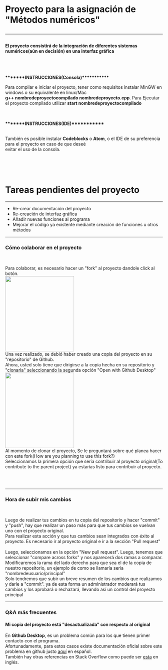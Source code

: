 
# Proyecto para la asignación de "Métodos numéricos"<hr>
<h4>El proyecto consistirá de la integración de diferentes sistemas numéricos(aún en decisión) en una interfaz gráfica</h4><br><br>

<strong>*******INSTRUCCIONES(Consola)***********</strong><br>
<p>Para compilar e iniciar el proyecto, tener como requisitos instalar MinGW en windows o su equivalente en linux/Mac<br>
  <strong>g++ nombredeproyectocompilado nombredeproyecto.cpp</strong>. Para Ejecutar el proyecto compilado utilizar <strong>start nombredeproyectocompilado</strong></p><br><br>
  <strong>*******INSTRUCCIONES(IDE)***********</strong><br><br>
  <p>También es posible instalar <strong>Codeblocks</strong> o <strong>Atom</strong>, o el IDE de su preferencia para el proyecto en caso de que deseé<br>
  evitar el uso de la consola.</p>
  <br><br><br>
<h1>Tareas pendientes del proyecto</h1><hr>
<ul>
  <li>Re-crear documentación del proyecto</li>
   <li>Re-creación de interfaz gráfica</li>
   <li>Añadir nuevas funciones al programa</li>
   <li>Mejorar el código ya existente mediante creación de funciones u otros métodos</li>
</ul>
<hr>
<h3>Cómo colaborar en el proyecto</h3><br>
<p>Para colaborar, es necesario hacer un "fork" al proyecto dandole click al botón.<br>
    <img src="/documentación/imgs/fork.PNG" width="220" height="240" /><br>
  Una vez realizado, se debió haber creado una copia del proyecto en su "repositorio" de Github.<br>
  Ahora, usted solo tiene que dirigirse a la copia hecha en su repositorio y "clonarla" seleccionando la segunda opción "Open with Github Desktop"<br>
  <img src="/documentación/imgs/code.png" width="220" height="240" /><br>
   Al momento de clonar el proyecto, Se le preguntará sobre qué planea hacer con este fork(How are you planning to use this fork?)<br>
   Seleccionamos la primera opción que sería contribuir al proyecto original(To contribute to the parent project) ya estarías listo para contribuir al proyecto.</p><br><br>
   <hr>
    <h3>Hora de subir mis cambios</h3><br>
<p> Luego de realizar tus cambios en tu copia del repositorio y hacer "commit" y "push", hay que realizar un paso más para que tus cambios se vuelvan uno con el proyecto original.<br>
      Para realizar esta acción y que tus cambios sean integrados con éxito al proyecto. Es necesario ir al proyecto original e ir a la sección "Pull request"<br><br>
      Luego, seleccionamos en la opción "New pull request". Luego, tenemos que seleccionar "compare across forks" y nos aparecerá dos ramas a comparar.<br>
      Modificaremos la rama del lado derecho para que sea el de la copia de nuestro repositorio, un ejemplo de como se llamaría seria "nombredeusuario/principal"<br>
      Solo tendremos que subir un breve resumen de los cambios que realizamos y darle a "commit". ya de esta forma un administrador moderará tus cambios y los aprobará o rechazará, llevando así un control del proyecto principal</p>
      <hr>
   <h3>Q&A más frecuentes</h3>
   <h4>Mi copia del proyecto está "desactualizada" con respecto al original</h4>
   <p>En <b>Github Desktop</b>, es un problema común para los que tienen primer contacto con el programa.<br>
Afortunadamente, para estos casos existe  documentación oficial sobre este problema en github justo <a href=https://docs.github.com/es/desktop/contributing-and-collaborating-using-github-desktop/syncing-your-branch>aquí</a> en español.<br>
También hay otras referencias en Stack Overflow como puede ser <a href="https://stackoverflow.com/questions/46110615/how-to-sync-your-forked-repo-with-original-repo-in-github-desktop">esta</a> en inglés.</p>
